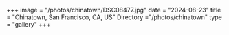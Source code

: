 +++
image = "/photos/chinatown/DSC08477.jpg"
date = "2024-08-23"
title = "Chinatown, San Francisco, CA, US"
Directory ="/photos/chinatown"
type = "gallery"
+++
